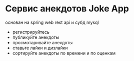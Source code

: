 # Сервис анекдотов Joke App
основан на spring web rest api и субд mysql 

- регистрируйтесь
- публикуйте анекдоты
- просмотаривайте анекдоты
- ставьте лайки и дизлайки
- сортируйте анекдоты по времени и по оценкам

